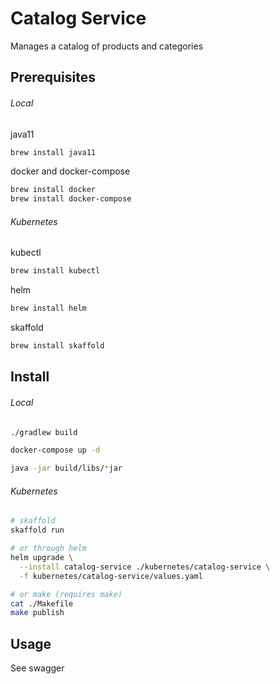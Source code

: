 # Catalog Service
Manages a catalog of products and categories

## Prerequisites
###### Local
java11
```sh
brew install java11
```
docker and docker-compose
```sh
brew install docker
brew install docker-compose
```

###### Kubernetes
kubectl
```sh
brew install kubectl
```
helm
```sh
brew install helm
```
skaffold
```sh
brew install skaffold
```

## Install
###### Local
```sh
./gradlew build

docker-compose up -d

java -jar build/libs/*jar
```

###### Kubernetes
```sh
# skaffold
skaffold run

# or through helm
helm upgrade \
  --install catalog-service ./kubernetes/catalog-service \
  -f kubernetes/catalog-service/values.yaml

# or make (requires make)
cat ./Makefile
make publish
```

## Usage
See swagger
